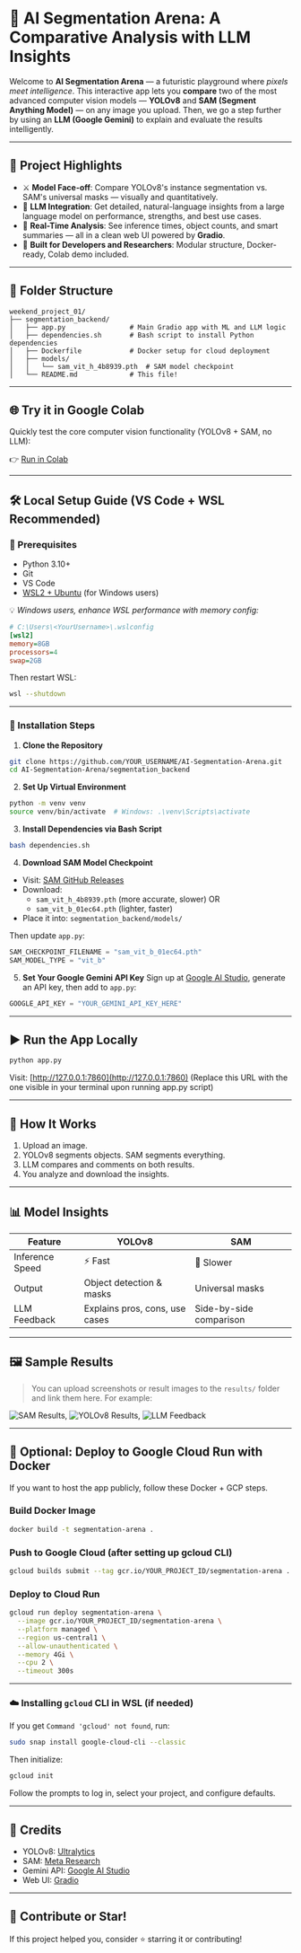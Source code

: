 # 🧠 AI Segmentation Arena: A Comparative Analysis with LLM Insights

Welcome to **AI Segmentation Arena** — a futuristic playground where *pixels meet intelligence*. This interactive app lets you **compare** two of the most advanced computer vision models — **YOLOv8** and **SAM (Segment Anything Model)** — on any image you upload. Then, we go a step further by using an **LLM (Google Gemini)** to explain and evaluate the results intelligently.

---

## 🚀 Project Highlights

- ⚔️ **Model Face-off**: Compare YOLOv8's instance segmentation vs. SAM's universal masks — visually and quantitatively.
- 🤖 **LLM Integration**: Get detailed, natural-language insights from a large language model on performance, strengths, and best use cases.
- 🧪 **Real-Time Analysis**: See inference times, object counts, and smart summaries — all in a clean web UI powered by **Gradio**.
- 🧰 **Built for Developers and Researchers**: Modular structure, Docker-ready, Colab demo included.

---

## 📁 Folder Structure

```
weekend_project_01/
├── segmentation_backend/
│   ├── app.py                # Main Gradio app with ML and LLM logic
│   ├── dependencies.sh       # Bash script to install Python dependencies
│   ├── Dockerfile            # Docker setup for cloud deployment
│   ├── models/
│   │   └── sam_vit_h_4b8939.pth  # SAM model checkpoint
│   └── README.md             # This file!
```

---

## 🌐 Try it in Google Colab

Quickly test the core computer vision functionality (YOLOv8 + SAM, no LLM):

👉 [Run in Colab](https://colab.research.google.com/drive/1vKPHQlxpXJ9yKHNikfUPSfwVz7A6Wj7l?usp=sharing)

---

## 🛠️ Local Setup Guide (VS Code + WSL Recommended)

### 🧾 Prerequisites
- Python 3.10+
- Git
- VS Code
- [WSL2 + Ubuntu](https://learn.microsoft.com/en-us/windows/wsl/install) (for Windows users)

💡 *Windows users, enhance WSL performance with memory config:*

```ini
# C:\Users\<YourUsername>\.wslconfig
[wsl2]
memory=8GB
processors=4
swap=2GB
```

Then restart WSL:

```bash
wsl --shutdown
```

---

### 🔧 Installation Steps

1. **Clone the Repository**
```bash
git clone https://github.com/YOUR_USERNAME/AI-Segmentation-Arena.git
cd AI-Segmentation-Arena/segmentation_backend
```

2. **Set Up Virtual Environment**
```bash
python -m venv venv
source venv/bin/activate  # Windows: .\venv\Scripts\activate
```

3. **Install Dependencies via Bash Script**
```bash
bash dependencies.sh
```

4. **Download SAM Model Checkpoint**
- Visit: [SAM GitHub Releases](https://github.com/facebookresearch/segment-anything)
- Download:
  - `sam_vit_h_4b8939.pth` (more accurate, slower) OR
  - `sam_vit_b_01ec64.pth` (lighter, faster)
- Place it into: `segmentation_backend/models/`

Then update `app.py`:
```python
SAM_CHECKPOINT_FILENAME = "sam_vit_b_01ec64.pth"
SAM_MODEL_TYPE = "vit_b"
```

5. **Set Your Google Gemini API Key**
Sign up at [Google AI Studio](https://makersuite.google.com/), generate an API key, then add to `app.py`:

```python
GOOGLE_API_KEY = "YOUR_GEMINI_API_KEY_HERE"
```

---

## ▶️ Run the App Locally

```bash
python app.py
```

Visit: [http://127.0.0.1:7860](http://127.0.0.1:7860) (Replace this URL with the one visible in your terminal upon running app.py script)

---

## 🧠 How It Works

1. Upload an image.
2. YOLOv8 segments objects. SAM segments everything.
3. LLM compares and comments on both results.
4. You analyze and download the insights.

---

## 📊 Model Insights

| Feature         | YOLOv8                        | SAM                          |
|----------------|-------------------------------|------------------------------|
| Inference Speed| ⚡ Fast                         | 🐢 Slower                    |
| Output         | Object detection & masks       | Universal masks              |
| LLM Feedback   | Explains pros, cons, use cases | Side-by-side comparison      |

---

## 🖼️ Sample Results

> You can upload screenshots or result images to the `results/` folder and link them here. For example:

![SAM Results](Results/cat_sam_seg.png),
![YOLOv8 Results](Results/cat_yolov8_seg.png),
![LLM Feedback](Results/cat_description.png)

---

## 🐳 Optional: Deploy to Google Cloud Run with Docker

If you want to host the app publicly, follow these Docker + GCP steps.

### Build Docker Image

```bash
docker build -t segmentation-arena .
```

### Push to Google Cloud (after setting up gcloud CLI)

```bash
gcloud builds submit --tag gcr.io/YOUR_PROJECT_ID/segmentation-arena .
```

### Deploy to Cloud Run

```bash
gcloud run deploy segmentation-arena \
  --image gcr.io/YOUR_PROJECT_ID/segmentation-arena \
  --platform managed \
  --region us-central1 \
  --allow-unauthenticated \
  --memory 4Gi \
  --cpu 2 \
  --timeout 300s
```

---

### ☁️ Installing `gcloud` CLI in WSL (if needed)

If you get `Command 'gcloud' not found`, run:

```bash
sudo snap install google-cloud-cli --classic
```

Then initialize:

```bash
gcloud init
```

Follow the prompts to log in, select your project, and configure defaults.

---

## 🧠 Credits

- YOLOv8: [Ultralytics](https://github.com/ultralytics/ultralytics)
- SAM: [Meta Research](https://github.com/facebookresearch/segment-anything)
- Gemini API: [Google AI Studio](https://ai.google.dev/)
- Web UI: [Gradio](https://gradio.app/)

---

## 🌟 Contribute or Star!

If this project helped you, consider ⭐ starring it or contributing!
